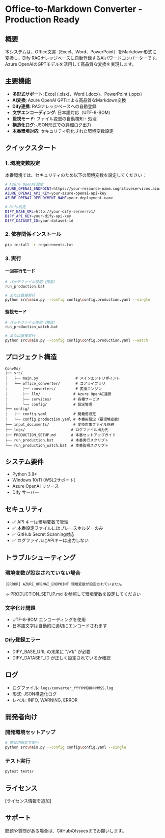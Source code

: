 # Office-to-Markdown Converter - Production Ready

## 概要

本システムは、Office文書（Excel、Word、PowerPoint）をMarkdown形式に変換し、Dify RAGナレッジベースに自動登録するAIパワードコンバーターです。Azure OpenAIのGPTモデルを活用して高品質な変換を実現します。

## 主要機能

- **多形式サポート**: Excel (.xlsx)、Word (.docx)、PowerPoint (.pptx)
- **AI変換**: Azure OpenAI GPTによる高品質なMarkdown変換
- **Dify連携**: RAGナレッジベースへの自動登録
- **文字エンコーディング**: 日本語対応（UTF-8-BOM）
- **監視モード**: ファイル変更の自動検知・処理
- **構造化ログ**: JSON形式での詳細ログ出力
- **本番環境対応**: セキュリティ強化された環境変数設定

## クイックスタート

### 1. 環境変数設定

本番環境では、セキュリティのため以下の環境変数を設定してください：

```bash
# Azure OpenAI設定
AZURE_OPENAI_ENDPOINT=https://your-resource-name.cognitiveservices.azure.com
AZURE_OPENAI_API_KEY=your-azure-openai-api-key
AZURE_OPENAI_DEPLOYMENT_NAME=your-deployment-name

# Dify設定
DIFY_BASE_URL=http://your-dify-server/v1/
DIFY_API_KEY=your-dify-api-key
DIFY_DATASET_ID=your-dataset-id
```

### 2. 依存関係インストール

```bash
pip install -r requirements.txt
```

### 3. 実行

#### 一回実行モード
```bash
# バッチファイル使用（推奨）
run_production.bat

# または直接実行
python src\main.py --config config\config.production.yaml --single
```

#### 監視モード
```bash
# バッチファイル使用（推奨）
run_production_watch.bat

# または直接実行
python src\main.py --config config\config.production.yaml --watch
```

## プロジェクト構造

```
ConvMd/
├── src/
│   ├── main.py                 # メインエントリポイント
│   └── office_converter/       # コアライブラリ
│       ├── converters/         # 変換エンジン
│       ├── llm/               # Azure OpenAI連携
│       ├── services/          # 各種サービス
│       └── config/            # 設定管理
├── config/
│   ├── config.yaml            # 開発用設定
│   └── config.production.yaml # 本番用設定（要環境変数）
├── input_documents/           # 変換対象ファイル格納
├── logs/                     # ログファイル出力先
├── PRODUCTION_SETUP.md       # 本番セットアップガイド
├── run_production.bat        # 本番実行スクリプト
└── run_production_watch.bat  # 本番監視スクリプト
```

## システム要件

- Python 3.8+
- Windows 10/11 (WSL2サポート)
- Azure OpenAI リソース
- Dify サーバー

## セキュリティ

- ✅ API キーは環境変数で管理
- ✅ 本番設定ファイルにはプレースホルダーのみ
- ✅ GitHub Secret Scanning対応
- ✅ ログファイルにAPIキーは出力しない

## トラブルシューティング

### 環境変数が設定されていない場合
```
[ERROR] AZURE_OPENAI_ENDPOINT 環境変数が設定されていません
```
→ PRODUCTION_SETUP.md を参照して環境変数を設定してください

### 文字化け問題
- UTF-8-BOM エンコーディングを使用
- 日本語文字は自動的に適切にエンコードされます

### Dify登録エラー
- DIFY_BASE_URL の末尾に "/v1/" が必要
- DIFY_DATASET_ID が正しく設定されているか確認

## ログ

- ログファイル: `logs/converter_YYYYMMDDHHMMSS.log`
- 形式: JSON構造化ログ
- レベル: INFO, WARNING, ERROR

## 開発者向け

### 開発環境セットアップ
```bash
# 開発用設定で実行
python src\main.py --config config\config.yaml --single
```

### テスト実行
```bash
pytest tests/
```

## ライセンス

[ライセンス情報を追加]

## サポート

問題や質問がある場合は、GitHubのIssuesまでお願いします。